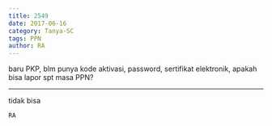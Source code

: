 ```yaml
---
title: 2549
date: 2017-06-16
category: Tanya-SC
tags: PPN
author: RA
---
```


baru PKP, blm punya kode aktivasi, password, sertifikat elektronik, apakah bisa lapor spt masa PPN?

---

tidak bisa

`RA`
